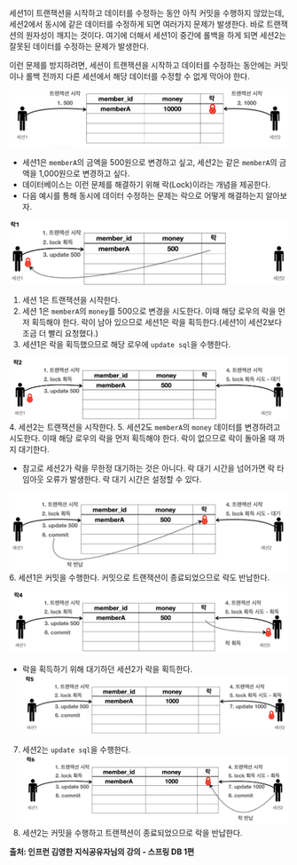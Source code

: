 세션1이 트랜잭션을 시작하고 데이터를 수정하는 동안 아직 커밋을 수행하지 않았는데, 세션2에서 동시에 같은 데이터를 수정하게 되면 여러가지 문제가 발생한다.
바로 트랜잭션의 원자성이 깨지는 것이다. 여기에 더해서 세션1이 중간에 롤백을 하게 되면 세션2는 잘못된 데이터를 수정하는 문제가 발생한다.

이런 문제를 방지하려면, 세션이 트랜잭션을 시작하고 데이터를 수정하는 동안에는 커밋이나 롤백 전까지 다른 세션에서 해당 데이터를 수정할 수 없게 막아야 한다.

![](../images/Pasted_image_20250709211455.png)
- 세션1은 `memberA`의 금액을 500원으로 변경하고 싶고, 세션2는 같은 `memberA`의 금액을 1,000원으로 변경하고 싶다.
- 데이터베이스는 이런 문제를 해결하기 위해 락(Lock)이라는 개념을 제공한다.
- 다음 예시를 통해 동시에 데이터 수정하는 문제는 락으로 어떻게 해결하는지 알아보자.

![](../images/Pasted_image_20250709211817.png)
1. 세션 1은 트랜잭션을 시작한다.
2. 세션 1은 `memberA`의 `money`를 500으로 변경을 시도한다. 이때 해당 로우의 락을 먼저 획득해야 한다. 락이 남아 있으므로 세션1은 락을 획득한다.(세션1이 세션2보다 조금 더 빨리 요청했다.)
3. 세션1은 락을 획득했으므로 해당 로우에 `update sql`을 수행한다.

![](../images/Pasted_image_20250709211957.png)
4. 세션2는 트랜잭션을 시작한다.
5. 세션2도 `memberA`의 `money` 데이터를 변경하려고 시도한다. 이때 해당 로우의 락을 먼저 획득해야 한다. 락이 없으므로 락이 돌아올 때 까지 대기한다.

- 참고로 세션2가 락을 무한정 대기하는 것은 아니다. 락 대기 시간을 넘어가면 락 타임아웃 오류가 발생한다. 락 대기 시간은 설정할 수 있다.

![](../images/Pasted_image_20250709212135.png)
6. 세션1은 커밋을 수행한다. 커밋으로 트랜잭션이 종료되었으므로 락도 반납한다.

![](../images/Pasted_image_20250709212239.png)
- 락을 획득하기 위해 대기하던 세션2가 락을 획득한다.
![](../images/Pasted_image_20250709212312.png)
7. 세션2는 `update sql`을 수행한다.
![](../images/Pasted_image_20250709212354.png)
8. 세션2는 커밋을 수행하고 트랜잭션이 종료되었으므로 락을 반납한다.


__출처: 인프런 김영한 지식공유자님의 강의 - 스프링 DB 1편__
